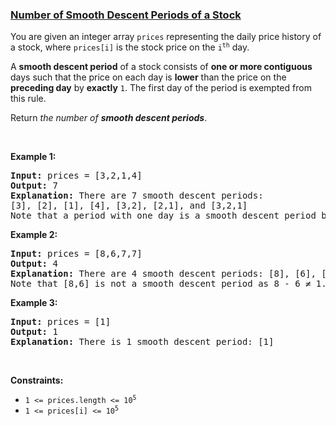 ### [Number of Smooth Descent Periods of a Stock](https://leetcode.com/problems/number-of-smooth-descent-periods-of-a-stock)

<p>You are given an integer array <code>prices</code> representing the daily price history of a stock, where <code>prices[i]</code> is the stock price on the <code>i<sup>th</sup></code> day.</p>

<p>A <strong>smooth descent period</strong> of a stock consists of <strong>one or more contiguous</strong> days such that the price on each day is <strong>lower</strong> than the price on the <strong>preceding day</strong> by <strong>exactly</strong> <code>1</code>. The first day of the period is exempted from this rule.</p>

<p>Return <em>the number of <strong>smooth descent periods</strong></em>.</p>

<p>&nbsp;</p>
<p><strong>Example 1:</strong></p>

<pre>
<strong>Input:</strong> prices = [3,2,1,4]
<strong>Output:</strong> 7
<strong>Explanation:</strong> There are 7 smooth descent periods:
[3], [2], [1], [4], [3,2], [2,1], and [3,2,1]
Note that a period with one day is a smooth descent period by the definition.
</pre>

<p><strong>Example 2:</strong></p>

<pre>
<strong>Input:</strong> prices = [8,6,7,7]
<strong>Output:</strong> 4
<strong>Explanation:</strong> There are 4 smooth descent periods: [8], [6], [7], and [7]
Note that [8,6] is not a smooth descent period as 8 - 6 &ne; 1.
</pre>

<p><strong>Example 3:</strong></p>

<pre>
<strong>Input:</strong> prices = [1]
<strong>Output:</strong> 1
<strong>Explanation:</strong> There is 1 smooth descent period: [1]
</pre>

<p>&nbsp;</p>
<p><strong>Constraints:</strong></p>

<ul>
	<li><code>1 &lt;= prices.length &lt;= 10<sup>5</sup></code></li>
	<li><code>1 &lt;= prices[i] &lt;= 10<sup>5</sup></code></li>
</ul>
